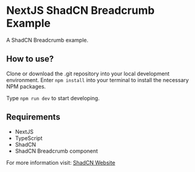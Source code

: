 # NextJS ShadCN Breadcrumb Example

A ShadCN Breadcrumb example.

## How to use?

Clone or download the .git repository into your local development environment.
Enter `npm install` into your terminal to install the necessary NPM packages.

Type `npm run dev` to start developing.

## Requirements

-   NextJS
-   TypeScript
-   ShadCN
-   ShadCN Breadcrumb component

For more information visit: [ShadCN Website](https://ui.shadcn.com/docs/components/breadcrumb)
